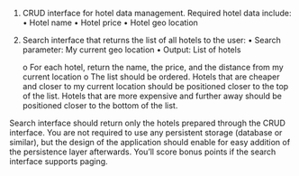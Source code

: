 1. CRUD interface for hotel data management. Required hotel data include:
  • Hotel name
  • Hotel price
  • Hotel geo location
2. Search interface that returns the list of all hotels to the user:
  • Search parameter: My current geo location
  • Output: List of hotels

    o For each hotel, return the name, the price, and the distance from my current location
    o The list should be ordered. Hotels that are cheaper and closer to my current location
      should be positioned closer to the top of the list. Hotels that are more expensive and
      further away should be positioned closer to the bottom of the list.

Search interface should return only the hotels prepared through the CRUD interface. You are not
required to use any persistent storage (database or similar), but the design of the application should
enable for easy addition of the persistence layer afterwards. You’ll score bonus points if the search
interface supports paging.
